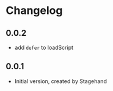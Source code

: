 # Changelog

## 0.0.2
- add `defer` to loadScript

## 0.0.1

- Initial version, created by Stagehand
